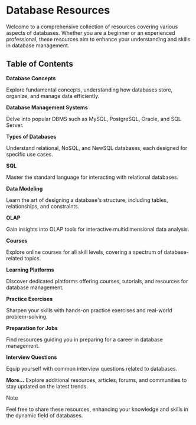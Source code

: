 # Database Resources

Welcome to a comprehensive collection of resources covering various aspects of databases. Whether you are a beginner or an experienced professional, these resources aim to enhance your understanding and skills in database management.

## Table of Contents

**Database Concepts**

Explore fundamental concepts, understanding how databases store, organize, and manage data efficiently.

**Database Management Systems**

Delve into popular DBMS such as MySQL, PostgreSQL, Oracle, and SQL Server.

**Types of Databases**

Understand relational, NoSQL, and NewSQL databases, each designed for specific use cases.

**SQL**

Master the standard language for interacting with relational databases.

**Data Modeling**

Learn the art of designing a database's structure, including tables, relationships, and constraints.

**OLAP**

Gain insights into OLAP tools for interactive multidimensional data analysis.

**Courses**

Explore online courses for all skill levels, covering a spectrum of database-related topics.

**Learning Platforms**

Discover dedicated platforms offering courses, tutorials, and resources for database management.

**Practice Exercises**

Sharpen your skills with hands-on practice exercises and real-world problem-solving.

**Preparation for Jobs**

Find resources guiding you in preparing for a career in database management.

**Interview Questions**

Equip yourself with common interview questions related to databases.

**More...**
Explore additional resources, articles, forums, and communities to stay updated on the latest trends.

> [!NOTE]
> Feel free to share these resources, enhancing your knowledge and skills in the dynamic field of databases.
